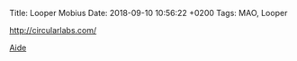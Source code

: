 Title:  Looper Mobius
Date:   2018-09-10 10:56:22 +0200
Tags: MAO, Looper


<http://circularlabs.com/>

[Aide](http://www.circularlabs.com/doc/v1/reference.htm)
